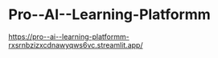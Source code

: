 # Pro--AI--Learning-Platformm
https://pro--ai--learning-platformm-rxsrnbzizxcdnawyqws6vc.streamlit.app/
